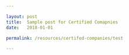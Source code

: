 ```yaml
---

layout: post
title:  Sample post for Certified Comapnies
date:   2018-01-01

permalink: /resources/certifed-companies/test

---
```

